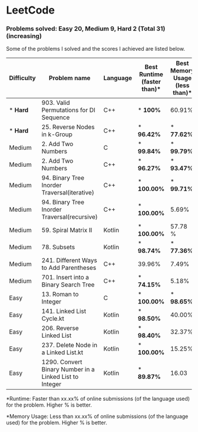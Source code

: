 # LeetCode


### **Problems solved:  Easy 20,  Medium 9,  Hard 2  (Total 31) (increasing)**

Some of the problems I solved and the scores I achieved are listed below.

| Difficulty  | Problem name | Language | Best Runtime (faster than)* | Best Memory Usage (less than)* |
| ------------- | ------------- | ------------- | ------------- | ------------- |
| * **Hard**  | 903. Valid Permutations for DI Sequence  | C++ | * **100%**  | 60.91% |
| * **Hard**  | 25. Reverse Nodes in k-Group  | C++ | * **96.42%**  | * **77.62%** |
| Medium  | 2. Add Two Numbers | C | * **99.84%** | * **99.79%** |
| Medium  | 2. Add Two Numbers | C++ | * **96.27%** | * **93.47%** |
| Medium  | 94. Binary Tree Inorder Traversal(iterative) | C++ | * **100.00%** | * **99.71%** |
| Medium  | 94. Binary Tree Inorder Traversal(recursive) | C++ | * **100.00%** | 5.69% |
| Medium  | 59. Spiral Matrix II | Kotlin | * **100.00%** | 57.78 % |
| Medium  | 78. Subsets  | Kotlin | * **98.74%** | * **77.36%** |
| Medium  | 241. Different Ways to Add Parentheses | C++ | 39.96% | 7.49% |
| Medium  | 701. Insert into a Binary Search Tree  | C++ | * **74.15%** | 5.18% |
| Easy  | 13. Roman to Integer | C | * **100.00%** | * **98.65%** | 
| Easy  | 141. Linked List Cycle.kt | Kotlin | * **98.50%** | 40.00% | 
| Easy  | 206. Reverse Linked List | Kotlin | * **98.40%** | 32.37% | 
| Easy  | 237. Delete Node in a Linked List.kt | Kotlin | * **100.00%** | 15.25% | 
| Easy  | 1290. Convert Binary Number in a Linked List to Integer | Kotlin | * **89.87%** | 16.03 | 




*Runtime: Faster than xx.xx% of online submissions (of the language used) for the problem. Higher % is better.


*Memory Usage: Less than xx.xx% of online submissions (of the language used) for the problem. Higher % is better.


